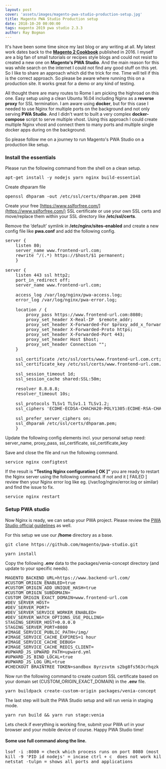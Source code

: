 ```yaml
---
layout: post
cover: 'assets/images/magento-pwa-studio-production-setup.jpg'
title: Magento PWA Studio Production setup
date: 2018-10-20 00:00:00
tags: magento 2019 pwa studio 2.3.3
author: Ray Bogman
---
```


It's have been some time since my last blog or any writing at all. My latest work dates back to the [**Magento 2 Cookbook**](https://raybogman.com/magento-2-cookbook) published in 2016. I myself are a big fan of small tutorials or recipes style blogs and could not resist to created a new one on **Magento's PWA Studio**. And the main reason for this was while search on the internet I could not find any good stuff on this yet. So I like to share an approach which did the trick for me. Time will tell if this is the correct approach. So please be aware where running this on a production site. It works great for a demo or any kind of testing.

All thought there are many routes to Rome I am picking the highroad on this one. Easy setup using a clean Ubuntu 16.04 including Nginx as a **reverse proxy** for SSL termination. I am aware using **docker**, but for this case I needed to use Nginx for multiple ports on the background and not only serving **PWA Studio**. And I didn't want to built a very complex **docker-compose** script to serve multiple vhost. Using this approach I could create multiple Nginx vhost and connect them to many ports and multiple single docker apps during on the background.

So please follow me on a journey to run Magento's PWA Studio on a production like setup.

### Install the essentials
Please run the following command from the shell on a clean setup.
<pre>
apt-get install -y nodejs yarn nginx build-essential
</pre>

Create dhparam file
<pre>
openssl dhparam -out /etc/ssl/certs/dhparam.pem 2048
</pre>

Create your free [https://www.sslforfree.com/](https://www.sslforfree.com/) SSL certificate or use your own SSL certs and move/replace them within your SSL directory like **/etc/ssl/certs**.

Remove the ‘default’ symlink in **/etc/nginx/sites-enabled** and create a new config file like **pwa.conf**
and add the following config.  

<pre>
server {
    listen 80;
    server_name www.frontend-url.com;
    rewrite ^/(.*) https://$host/$1 permanent;
    }

server {
    listen 443 ssl http2;
    port_in_redirect off;
    server_name www.frontend-url.com;

    access_log /var/log/nginx/pwa-access.log;
    error_log /var/log/nginx/pwa-error.log;

    location / {
        proxy_pass https://www.frontend-url.com:8080;
        proxy_set_header X-Real-IP  $remote_addr;
        proxy_set_header X-Forwarded-For $proxy_add_x_forwarded_for;
        proxy_set_header X-Forwarded-Proto https;
        proxy_set_header X-Forwarded-Port 443;
        proxy_set_header Host $host;
        proxy_set_header Connection "";
    }

    ssl_certificate /etc/ssl/certs/www.frontend-url.com.crt;
    ssl_certificate_key /etc/ssl/certs/www.frontend-url.com.key;

    ssl_session_timeout 1d;
    ssl_session_cache shared:SSL:50m;

    resolver 8.8.8.8;
    resolver_timeout 10s;

    ssl_protocols TLSv1 TLSv1.1 TLSv1.2;
    ssl_ciphers 'ECDHE-ECDSA-CHACHA20-POLY1305:ECDHE-RSA-CHACHA20-POLY1305:ECDHE-ECDSA-AES128-GCM-SHA256:ECDHE-RSA-AES128-GCM-SHA256:ECDHE-ECDSA-AES256-GCM-SHA384:ECDHE-RSA-AES256-GCM-SHA384:DHE-RSA-AES128-GCM-SHA256:DHE-RSA-AES256-GCM-SHA384:!DSS';

    ssl_prefer_server_ciphers on;
    ssl_dhparam /etc/ssl/certs/dhparam.pem;
    }
</pre>

Update the following config elements incl. your personal setup need: server_name, proxy_pass, ssl_certificate, ssl_certificate_key

Save and close the file and run the following command.

<pre>
service nginx configtest
</pre>

If the result is **"Testing Nginx configuration [ OK ]”** you are ready to restart the Nginx server using the following command. If not and it [ FAILED ] review then your Nginx error log like eg. (/var/log/nginx/error.log or similar) and find the issue to fix.

<pre>
service nginx restart
</pre>

### Setup PWA studio

Now Nginx is ready, we can setup your PWA project. Please review the [PWA Studio official guidelines](https://magento.github.io/pwa-studio/venia-pwa-concept/setup/) as well.

For this setup we use our **/home** directory as a base.
<pre>
git clone https://github.com/magento/pwa-studio.git
</pre>

<pre>
yarn install
</pre>

Copy the following **.env** data to the packages/venia-concept directory (and update to your specific needs).
<pre>
MAGENTO_BACKEND_URL=https://www.backend-url.com/
#CUSTOM_ORIGIN_ENABLED=true
#CUSTOM_ORIGIN_ADD_UNIQUE_HASH=true
#CUSTOM_ORIGIN_SUBDOMAIN=
CUSTOM_ORIGIN_EXACT_DOMAIN=www.frontend-url.com
#DEV_SERVER_HOST=
#DEV_SERVER_PORT=
#DEV_SERVER_SERVICE_WORKER_ENABLED=
#DEV_SERVER_WATCH_OPTIONS_USE_POLLING=
STAGING_SERVER_HOST=0.0.0.0
STAGING_SERVER_PORT=8080
#IMAGE_SERVICE_PUBLIC_PATH=/img/
#IMAGE_SERVICE_CACHE_EXPIRES=1 hour
#IMAGE_SERVICE_CACHE_DEBUG=
#IMAGE_SERVICE_CACHE_REDIS_CLIENT=
#UPWARD_JS_UPWARD_PATH=upward.yml
#UPWARD_JS_BIND_LOCAL=true
#UPWARD_JS_LOG_URL=true
#CHECKOUT_BRAINTREE_TOKEN=sandbox_8yrzsvtm_s2bg8fs563crhqzk
</pre>

Now run the following command to create custom SSL certificate based on your domain set (CUSTOM_ORIGIN_EXACT_DOMAIN)  in the **.env** file.
<pre>
yarn buildpack create-custom-origin packages/venia-concept
</pre>

The last step will built the PWA Studio setup and will run venia in staging mode.
<pre>
yarn run build && yarn run stage:venia
</pre>

Lets check if everything is working fine, submit your PWA url in your browser and your mobile device of course.
Happy PWA Studio time!

#### Some use full command along the line.
<pre>
lsof -i :8080 = check which process runs on port 8080 (most likely nodejs in this case. The PID id may be need to kill the process)
kill -9 'PID id nodejs' = incase ctrl + c  does not work killing nodejs
netstat -tulpn = shows all ports and applications
</pre>

